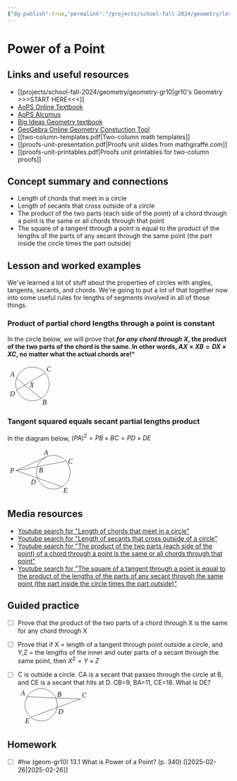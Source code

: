 ```yaml
---
{"dg-publish":true,"permalink":"/projects/school-fall-2024/geometry/lessons/13-1-power-of-a-point/"}
---
```



#  Power of a Point

## Links and useful resources 

- [[projects/school-fall-2024/geometry/geometry-gr10\|gr10's Geometry >>>START HERE<<<]]
- [AoPS Online Textbook](https://artofproblemsolving.com/ebooks/intro-geometry-ebook/c0toc)
- [AoPS Alcumus](https://artofproblemsolving.com/teacher/students)
- [Big Ideas Geometry textbook](https://bim.easyaccessmaterials.com/?level=12)
- [GeoGebra Online Geometry Constuction Tool](https://www.geogebra.org/geometry?lang=en/)
- [[two-column-templates.pdf|Two-column math templates]]
- [[proofs-unit-presentation.pdf|Proofs unit slides from mathgiraffe.com]]
- [[proofs-unit-printables.pdf|Proofs unit printables for two-column proofs]]



## Concept summary and connections


- Length of chords that meet in a circle 
- Length of secants that cross outside of a circle 
- The product of the two parts (each side of the point) of a chord through a point is the same or all chords through that point 
- The square of a tangent through a point is equal to the product of the lengths of the parts of any secant through the same point (the part inside the circle times the part outside) 

## Lesson and worked examples

We've learned a lot of stuff about the properties of circles with angles, tangents, secants, and chords. We're going to put a lot of that together now into some useful rules for lengths of segments involved in all of those things.

### Product of partial chord lengths through a point is constant
In the circle below, we will prove that ***for any chord through X*, the product of the two parts of the chord is the same. In other words, $AX\times XB = DX \times XC$, no matter what the actual chords are!***

<svg viewBox="0 0 104.87499999999999 97.6875" preserveAspectRatio="xMinYMin meet" data-src="chap12diag-5" xmlns:dc="http://purl.org/dc/elements/1.1/" xmlns:cc="http://creativecommons.org/ns#" xmlns:rdf="http://www.w3.org/1999/02/22-rdf-syntax-ns#" xmlns:svg="http://www.w3.org/2000/svg" xmlns="http://www.w3.org/2000/svg" xmlns:inkscape="http://www.inkscape.org/namespaces/inkscape" version="1.1" width="104.87499999999999" height="97.6875"  xml:space="preserve"><metadata ><rdf:RDF><cc:Work rdf:about=""><dc:format>image/svg+xml</dc:format><dc:type rdf:resource="http://purl.org/dc/dcmitype/StillImage" /></cc:Work></rdf:RDF></metadata><defs ><clipPath id="chap12diag-5-clipPath18"><path d="M 0,0 66,0 66,61 0,61 0,0 z"  /></clipPath></defs><g transform="translate(5,5)"><g transform="scale(1.15)"><g transform="matrix(1.25,0,0,-1.25,0,76.25)" ><g ><g ><g clip-path="url(#chap12diag-5-clipPath18)" ><g transform="translate(0,61)" ><g transform="translate(36,-28)" ><path d="M -24.85382,-9.34296 20.1596,17.2799"  style="fill:none;stroke:currentColor;stroke-width:0.5;stroke-linecap:round;stroke-linejoin:round;stroke-miterlimit:10;stroke-opacity:1;stroke-dasharray:none" /><path d="M -25.04468,8.81883 13.5167,-22.85374"  style="fill:none;stroke:currentColor;stroke-width:0.5;stroke-linecap:round;stroke-linejoin:round;stroke-miterlimit:10;stroke-opacity:1;stroke-dasharray:none" /><path d="m 26.55193,0 c 0,7.04233 -2.79798,13.79536 -7.77727,18.77466 C 13.79536,23.75395 7.04233,26.55193 0,26.55193 c -7.04233,0 -13.79536,-2.79798 -18.77466,-7.77727 C -23.75395,13.79536 -26.55193,7.04233 -26.55193,0 c 0,-7.04233 2.79798,-13.79536 7.77727,-18.77466 4.9793,-4.97929 11.73233,-7.77727 18.77466,-7.77727 7.04233,0 13.79536,2.79798 18.77466,7.77727 4.97929,4.9793 7.77727,11.73233 7.77727,18.77466 z"  style="fill:none;stroke:currentColor;stroke-width:0.5;stroke-linecap:round;stroke-linejoin:round;stroke-miterlimit:10;stroke-opacity:1;stroke-dasharray:none" /><g transform="translate(0,61)" ><text transform="matrix(1,0,0,-1,15.6167,-93.4591)" ><tspan x="0" y="0"  style="font-size:10.90909958px;font-variant:normal;writing-mode:lr-tb;fill:currentColor;fill-opacity:1;fill-rule:nonzero;stroke:none;font-family:STIX;font-style:italic">B</tspan><tspan x="6.6429" y="-52.0681"  style="font-size:10.90909958px;font-variant:normal;writing-mode:lr-tb;fill:currentColor;fill-opacity:1;fill-rule:nonzero;stroke:none;font-family:STIX;font-style:italic">C</tspan><tspan x="-50.6376" y="-43.448799"  style="font-size:10.90909958px;font-variant:normal;writing-mode:lr-tb;fill:currentColor;fill-opacity:1;fill-rule:nonzero;stroke:none;font-family:STIX;font-style:italic">A</tspan><tspan x="-51.057701" y="-13.5108"  style="font-size:10.90909958px;font-variant:normal;writing-mode:lr-tb;fill:currentColor;fill-opacity:1;fill-rule:nonzero;stroke:none;font-family:STIX;font-style:italic">D</tspan><tspan x="-19.830299" y="-26.936399"  style="font-size:10.90909958px;font-variant:normal;writing-mode:lr-tb;fill:currentColor;fill-opacity:1;fill-rule:nonzero;stroke:none;font-family:STIX;font-style:italic">X</tspan></text> </g></g></g></g></g></g></g></g></g></svg>

### Tangent squared equals secant partial lengths product

In the diagram below, $(PA)^2 = PB\times BC = PD\times DE$

<svg viewBox="0 0 153.75 107.74999999999999" preserveAspectRatio="xMinYMin meet" data-src="chap12diag-6" xmlns:dc="http://purl.org/dc/elements/1.1/" xmlns:cc="http://creativecommons.org/ns#" xmlns:rdf="http://www.w3.org/1999/02/22-rdf-syntax-ns#" xmlns:svg="http://www.w3.org/2000/svg" xmlns="http://www.w3.org/2000/svg" xmlns:inkscape="http://www.inkscape.org/namespaces/inkscape" version="1.1" width="153.75" height="107.74999999999999"  xml:space="preserve"><metadata ><rdf:RDF><cc:Work rdf:about=""><dc:format>image/svg+xml</dc:format><dc:type rdf:resource="http://purl.org/dc/dcmitype/StillImage" /></cc:Work></rdf:RDF></metadata><defs ><clipPath id="chap12diag-6-clipPath18"><path d="M 0,0 100,0 100,68 0,68 0,0 z"  /></clipPath></defs><g transform="translate(5,5)"><g transform="scale(1.15)"><g transform="matrix(1.25,0,0,-1.25,0,85)" ><g ><g ><g clip-path="url(#chap12diag-6-clipPath18)" ><g transform="translate(0,68)" ><g transform="translate(69,-35)" ><path d="M -58.5972,2.53848 20.1596,17.2799"  style="fill:none;stroke:currentColor;stroke-width:0.5;stroke-linecap:round;stroke-linejoin:round;stroke-miterlimit:10;stroke-opacity:1;stroke-dasharray:none" /><path d="M -58.5972,2.53848 13.5167,-22.85374"  style="fill:none;stroke:currentColor;stroke-width:0.5;stroke-linecap:round;stroke-linejoin:round;stroke-miterlimit:10;stroke-opacity:1;stroke-dasharray:none" /><path d="M -58.5972,2.53848 -10.983,24.17484"  style="fill:none;stroke:currentColor;stroke-width:0.5;stroke-linecap:round;stroke-linejoin:round;stroke-miterlimit:10;stroke-opacity:1;stroke-dasharray:none" /><path d="m 26.55199,0 c 0,7.04234 -2.79798,13.7954 -7.77729,18.7747 C 13.7954,23.75401 7.04234,26.55199 0,26.55199 c -7.04234,0 -13.7954,-2.79798 -18.7747,-7.77729 C -23.75401,13.7954 -26.55199,7.04234 -26.55199,0 c 0,-7.04234 2.79798,-13.7954 7.77729,-18.7747 4.9793,-4.97931 11.73236,-7.77729 18.7747,-7.77729 7.04234,0 13.7954,2.79798 18.7747,7.77729 4.97931,4.9793 7.77729,11.73236 7.77729,18.7747 z"  style="fill:none;stroke:currentColor;stroke-width:0.5;stroke-linecap:round;stroke-linejoin:round;stroke-miterlimit:10;stroke-opacity:1;stroke-dasharray:none" /><g transform="translate(0,68)" ><text transform="matrix(1,0,0,-1,23.1596,-54.4592)" ><tspan x="0" y="0"  style="font-size:10.90909958px;font-variant:normal;writing-mode:lr-tb;fill:currentColor;fill-opacity:1;fill-rule:nonzero;stroke:none;font-family:STIX;font-style:italic">C</tspan><tspan x="-46.104301" y="14.3273"  style="font-size:10.90909958px;font-variant:normal;writing-mode:lr-tb;fill:currentColor;fill-opacity:1;fill-rule:nonzero;stroke:none;font-family:STIX;font-style:italic">B</tspan><tspan x="-58.600601" y="32.489101"  style="font-size:10.90909958px;font-variant:normal;writing-mode:lr-tb;fill:currentColor;fill-opacity:1;fill-rule:nonzero;stroke:none;font-family:STIX;font-style:italic">D</tspan><tspan x="-38.080799" y="-13.705"  style="font-size:10.90909958px;font-variant:normal;writing-mode:lr-tb;fill:currentColor;fill-opacity:1;fill-rule:nonzero;stroke:none;font-family:STIX;font-style:italic">A</tspan><tspan x="-91.422203" y="14.7195"  style="font-size:10.90909958px;font-variant:normal;writing-mode:lr-tb;fill:currentColor;fill-opacity:1;fill-rule:nonzero;stroke:none;font-family:STIX;font-style:italic">P</tspan><tspan x="-7.5429001" y="45.999901"  style="font-size:10.90909958px;font-variant:normal;writing-mode:lr-tb;fill:currentColor;fill-opacity:1;fill-rule:nonzero;stroke:none;font-family:STIX;font-style:italic">E</tspan></text> </g></g></g></g></g></g></g></g></g></svg>


## Media resources

- [Youtube search for "Length of chords that meet in a circle"](https://www.youtube.com/results?search_query=Length%20of%20chords%20that%20meet%20in%20a%20circle) 
- [Youtube search for "Length of secants that cross outside of a circle"](https://www.youtube.com/results?search_query=Length%20of%20secants%20that%20cross%20outside%20of%20a%20circle) 
- [Youtube search for "The product of the two parts (each side of the point) of a chord through a point is the same or all chords through that point"](https://www.youtube.com/results?search_query=The%20product%20of%20the%20two%20parts%20(each%20side%20of%20the%20point)%20of%20a%20chord%20through%20a%20point%20is%20the%20same%20or%20all%20chords%20through%20that%20point) 
- [Youtube search for "The square of a tangent through a point is equal to the product of the lengths of the parts of any secant through the same point (the part inside the circle times the part outside)"](https://www.youtube.com/results?search_query=The%20square%20of%20a%20tangent%20through%20a%20point%20is%20equal%20to%20the%20product%20of%20the%20lengths%20of%20the%20parts%20of%20any%20secant%20through%20the%20same%20point%20(the%20part%20inside%20the%20circle%20times%20the%20part%20outside)) 

## Guided practice


- [ ] Prove that the product of the two parts of a chord through X is the same for any chord through X  
- [ ] Prove that if X = length of a tangent through point outside a circle, and Y,Z = the lengths of the inner and outer parts of a secant through the same point, then $X^2 = Y\times Z$  
- [ ] C is outside a circle. CA is a secant that passes through the circle at B, and CE is a secant that hits at D. CB=9, BA=11, CE=18. What is DE?  
   <svg viewBox="0 0 160.9375 90.5" preserveAspectRatio="xMinYMin meet" data-src="chap12diag-11" xmlns:dc="http://purl.org/dc/elements/1.1/" xmlns:cc="http://creativecommons.org/ns#" xmlns:rdf="http://www.w3.org/1999/02/22-rdf-syntax-ns#" xmlns:svg="http://www.w3.org/2000/svg" xmlns="http://www.w3.org/2000/svg" xmlns:inkscape="http://www.inkscape.org/namespaces/inkscape" version="1.1" width="160.9375" height="90.5"  xml:space="preserve"><metadata ><rdf:RDF><cc:Work rdf:about=""><dc:format>image/svg+xml</dc:format><dc:type rdf:resource="http://purl.org/dc/dcmitype/StillImage" /></cc:Work></rdf:RDF></metadata><defs ><clipPath id="chap12diag-11-clipPath18"><path d="M 0,0 105,0 105,56 0,56 0,0 z"  /></clipPath></defs><g transform="translate(5,5)"><g transform="scale(1.15)"><g transform="matrix(1.25,0,0,-1.25,0,70)" ><g ><g ><g clip-path="url(#chap12diag-11-clipPath18)" ><g transform="translate(0,56)" ><g transform="translate(33,-26)" ><path d="M -22.09378,12.75581 62.22797,9.07472 -16.39867,-19.54285"  style="fill:none;stroke:currentColor;stroke-width:0.5;stroke-linecap:round;stroke-linejoin:round;stroke-miterlimit:10;stroke-opacity:1;stroke-dasharray:none" /><path d="m 25.51163,0 c 0,6.7664 -2.68834,13.25487 -7.47255,18.03908 C 13.25487,22.82329 6.7664,25.51163 0,25.51163 c -6.7664,0 -13.25487,-2.68834 -18.03908,-7.47255 C -22.82329,13.25487 -25.51163,6.7664 -25.51163,0 c 0,-6.7664 2.68834,-13.25487 7.47255,-18.03908 4.78421,-4.78421 11.27268,-7.47255 18.03908,-7.47255 6.7664,0 13.25487,2.68834 18.03908,7.47255 C 22.82329,-13.25487 25.51163,-6.7664 25.51163,0 z"  style="fill:none;stroke:currentColor;stroke-width:0.5;stroke-linecap:round;stroke-linejoin:round;stroke-miterlimit:10;stroke-opacity:1;stroke-dasharray:none" /><g transform="translate(0,56)" ><text transform="matrix(1,0,0,-1,-32.0701,-41.0733)" ><tspan x="0" y="0"  style="font-size:10.90909958px;font-variant:normal;writing-mode:lr-tb;fill:currentColor;fill-opacity:1;fill-rule:nonzero;stroke:none;font-family:STIX;font-style:italic">A</tspan><tspan x="57.291599" y="1.974"  style="font-size:10.90909958px;font-variant:normal;writing-mode:lr-tb;fill:currentColor;fill-opacity:1;fill-rule:nonzero;stroke:none;font-family:STIX;font-style:italic">B</tspan><tspan x="96.398003" y="3.5229001"  style="font-size:10.90909958px;font-variant:normal;writing-mode:lr-tb;fill:currentColor;fill-opacity:1;fill-rule:nonzero;stroke:none;font-family:STIX;font-style:italic">C</tspan><tspan x="59.293999" y="28.962"  style="font-size:10.90909958px;font-variant:normal;writing-mode:lr-tb;fill:currentColor;fill-opacity:1;fill-rule:nonzero;stroke:none;font-family:STIX;font-style:italic">D</tspan><tspan x="6.9060001" y="44.074902"  style="font-size:10.90909958px;font-variant:normal;writing-mode:lr-tb;fill:currentColor;fill-opacity:1;fill-rule:nonzero;stroke:none;font-family:STIX;font-style:italic">E</tspan></text> </g></g></g></g></g></g></g></g></g></svg>


## Homework


- [ ] #hw (geom-gr10) 13.1 What is Power of a Point?  (p. 340) [[2025-02-26\|2025-02-26]] 


